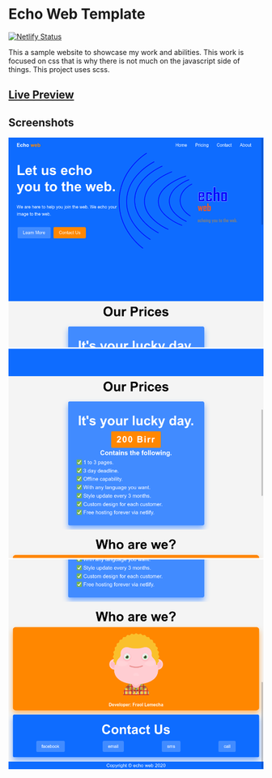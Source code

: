 # Echo Web Template

[![Netlify Status](https://api.netlify.com/api/v1/badges/15344eba-99f1-4712-a537-8ea4099fb948/deploy-status)](https://app.netlify.com/sites/echo-web/deploys)

This a sample website to showcase my work and abilities. This work is focused on css that is why there is not much on the javascript side of things.
This project uses scss.

## [Live Preview](https://echo-web.netlify.app/)

## Screenshots

![1](./screenshots/1.png)
![2](./screenshots/2.png)
![3](./screenshots/3.png)
